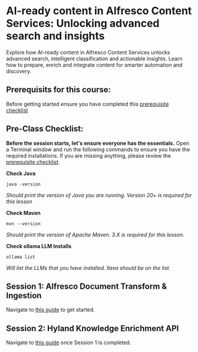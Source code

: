 # AI-ready content in Alfresco Content Services: Unlocking advanced search and insights
Explore how AI-ready content in Alfresco Content Services unlocks advanced search, intelligent classification and actionable insights. Learn how to prepare, enrich and integrate content for smarter automation and discovery.



## Prerequisits for this course:
Before getting started ensure you have completed this [prerequisite checklist](./pre-req.md)


## Pre-Class Checklist:
**Before the session starts, let's ensure everyone has the essentials.** 
Open a Terminal window and run the following commands to ensure you have the required installations. If you are missing anything, please review the [prerequisite checklist](./pre-req.md).

**Check Java**
```
java -version
```
_Should print the version of Java you are running. Version 20+ is required for this lesson_

**Check Maven**
```
mvn --version
```
_Should print the version of Apache Maven. 3.X is required for this lesson._


**Check ollama LLM Installs**
```
ollama list
```
_Will list the LLMs that you have installed. llava should be on the list._


## Session 1: Alfresco Document Transform & Ingestion
Navigate to [this guide](/class-guides/session-1.md) to get started.

## Session 2: Hyland Knowledge Enrichment API
Navigate to [this guide](/class-guides/session-2.md) once Session 1 is completed.

